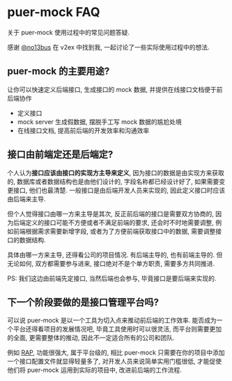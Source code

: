 # puer-mock FAQ

关于 puer-mock 使用过程中的常见问题答疑.

感谢 [@no13bus](https://github.com/no13bus) 在 v2ex 中找到我, 一起讨论了一些实际使用过程中的想法.

## puer-mock 的主要用途?

让你可以快速定义后端接口, 生成接口的 mock 数据, 并提供在线接口文档便于前后端协作

* 定义接口
* mock server 生成假数据, 摆脱手工写 mock 数据的尴尬处境
* 在线接口文档, 提高前后端的开发效率和沟通效率

## 接口由前端定还是后端定?

个人认为**接口应该由接口的实现方主导来定义**, 因为接口的数据是由实现方来获取的, 数据库或者数据结构也是由他们设计的, 字段名称都已经设计好了, 如果需要变更接口, 他们也最清楚. 一般接口是由后端开发人员来实现的, 因此定义接口时应该由后端来主导.

但个人觉得接口由哪一方来主导是其次, 反正前后端的接口是需要双方协商的, 因为后端定义的接口可能不方便或者不满足前端的要求, 还会时不时地需要调整, 例如前端根据需求需要新增字段, 或者为了方便前端获取接口中的数据, 需要调整接口的数据结构.

具体由哪一方来主导, 还得看公司的项目情况. 有后端主导的, 也有前端主导的. 但无论如何, 双方都需要参与进来, 接口绝对不是个单方职责, 需要多方共同推进.

PS: 我们这边由前端先定接口, 当然后端也会参与, 毕竟接口是要后端来实现的.

## 下一个阶段要做的是接口管理平台吗?

可以说 puer-mock 是以一个工具为切入点来推动前后端的工作效率. 能否成为一个平台还得看项目的发展情况吧, 毕竟工具使用时可以很灵活, 而平台则需要更加的全面, 更需要整体的推动, 因此不一定适合所有的公司和团队.

例如 [RAP](https://github.com/thx/RAP), 功能很强大, 属于平台级的, 相比 puer-mock 只需要在你的项目中添加一个接口配置文件就显得轻量多了, 对开发人员来说简单实用门槛很低, 才能促使他们将 puer-mock 运用到实际的项目中, 改进前后端的工作流程.